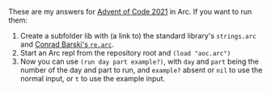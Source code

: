 These are my answers for [Advent of Code 2021](https://adventofcode.org/) in Arc. If you want to run them:
1. Create a subfolder lib with (a link to) the standard library's `strings.arc` and [Conrad Barski's `re.arc`](http://www.lisperati.com/arc/regex.html).
2. Start an Arc repl from the repository root and `(load "aoc.arc")`
3. Now you can use `(run day part example?)`, with `day` and `part` being the number of the day and part to run, and `example?` absent or `nil` to use the normal input, or `t` to use the example input.

